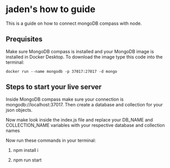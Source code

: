 # jaden's how to guide

This is a guide on how to connect mongoDB compass with node.

## Prequisites  
Make sure MongoDB compass is installed and your MongoDB image is installed in Docker Desktop. 
To download the image type this code into the terminal:

```
docker run --name mongodb -p 37017:27017 -d mongo
```

## Steps to start your live server  
Inside MongoDB compass make sure your connection is mongodb://localhost:37017.
Then create a database and collection for your json objects.

Now make look inside the index.js file and  replace your DB_NAME and COLLECTION_NAME variables with your respective database and collection names

Now run these commands in your terminal:
1. npm install i

2. npm run start
